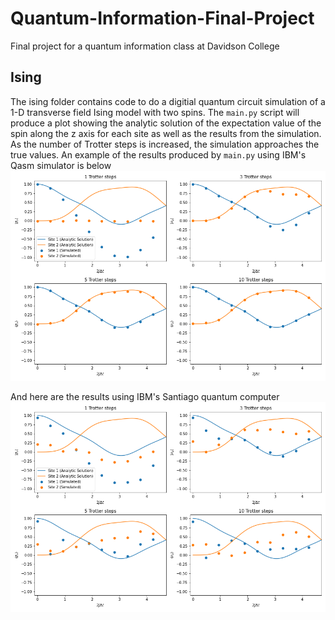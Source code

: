 # Quantum-Information-Final-Project
Final project for a quantum information class at Davidson College

## Ising
The ising folder contains code to do a digitial quantum circuit simulation of a 1-D transverse field Ising model with two spins. 
The ```main.py``` script will produce a plot showing the analytic solution of the expectation value of
the spin along the z axis for each site as well as the results from the simulation. As the number of
Trotter steps is increased, the simulation approaches the true values. An example of the results 
produced by ```main.py``` using IBM's Qasm simulator is below
<img src="https://github.com/jblue1/Quantum-Information-Final-Project/blob/main/imgs/IsingSimulationSimulation.png?raw=true" width=600>

And here are the results using IBM's Santiago quantum computer
<img src="https://github.com/jblue1/Quantum-Information-Final-Project/blob/main/imgs/IsingSimulationSantiago.png?raw=true" width=600>
